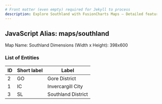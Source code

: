 ```yaml
---
# Front matter (even empty) required for Jekyll to process
description: Explore Southland with FusionCharts Maps – Detailed features for seamless integration. Try now & enhance your data visualization today! 
---
```


## JavaScript Alias: maps/southland

Map Name: Southland
Dimensions (Width x Height): 398x600





### List of Entities

ID | Short label | Label
---|---|---|
2|GO|Gore District
1|IC|Invercargill City
3|SL|Southland District

